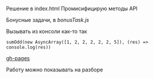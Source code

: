 Решение в index.html
Промисифицирую методы API

Бонусные задачи, в *bonusTask.js*

Вызывать из консоли как-то так
```
sumOdd(new AsyncArray([1, 2, 2, 2, 2, 2, 5]), (res) => console.log(res))
```
[gh-pages](https://namtyda.github.io/hw2-shri-async/index.html)

Работу можно показывать на разборе